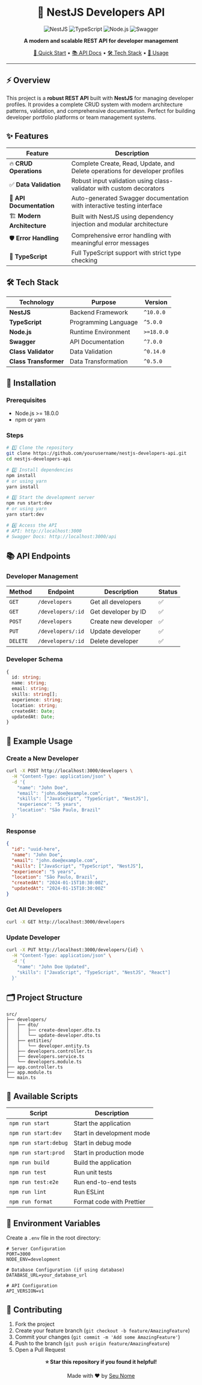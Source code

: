 <h1 align="center">🚀 NestJS Developers API</h1>

<div align="center">

![NestJS](https://img.shields.io/badge/nestjs-%23E0234E.svg?style=for-the-badge&logo=nestjs&logoColor=white)
![TypeScript](https://img.shields.io/badge/typescript-%23007ACC.svg?style=for-the-badge&logo=typescript&logoColor=white)
![Node.js](https://img.shields.io/badge/node.js-6DA55F?style=for-the-badge&logo=node.js&logoColor=white)
![Swagger](https://img.shields.io/badge/-Swagger-%23Clojure?style=for-the-badge&logo=swagger&logoColor=white)

**A modern and scalable REST API for developer management**

[🚀 Quick Start](#-installation) • [📚 API Docs](#-api-endpoints) • [🛠️ Tech Stack](#️-tech-stack) • [📖 Usage](#-example-usage)

</div>

---

## ⚡ Overview

This project is a **robust REST API** built with **NestJS** for managing developer profiles. It provides a complete CRUD system with modern architecture patterns, validation, and comprehensive documentation. Perfect for building developer portfolio platforms or team management systems.

## ✨ Features

| Feature | Description |
|---------|-------------|
| 🔥 **CRUD Operations** | Complete Create, Read, Update, and Delete operations for developer profiles |
| ✅ **Data Validation** | Robust input validation using class-validator with custom decorators |
| 📖 **API Documentation** | Auto-generated Swagger documentation with interactive testing interface |
| 🏗️ **Modern Architecture** | Built with NestJS using dependency injection and modular architecture |
| 🛡️ **Error Handling** | Comprehensive error handling with meaningful error messages |
| 🚀 **TypeScript** | Full TypeScript support with strict type checking |

## 🛠️ Tech Stack

<div align="center">

| Technology | Purpose | Version |
|------------|---------|---------|
| **NestJS** | Backend Framework | `^10.0.0` |
| **TypeScript** | Programming Language | `^5.0.0` |
| **Node.js** | Runtime Environment | `>=18.0.0` |
| **Swagger** | API Documentation | `^7.0.0` |
| **Class Validator** | Data Validation | `^0.14.0` |
| **Class Transformer** | Data Transformation | `^0.5.0` |

</div>

## 🚀 Installation

### Prerequisites
- Node.js >= 18.0.0
- npm or yarn

### Steps

```bash
# 1️⃣ Clone the repository
git clone https://github.com/yourusername/nestjs-developers-api.git
cd nestjs-developers-api

# 2️⃣ Install dependencies
npm install
# or using yarn
yarn install

# 3️⃣ Start the development server
npm run start:dev
# or using yarn
yarn start:dev

# 4️⃣ Access the API
# API: http://localhost:3000
# Swagger Docs: http://localhost:3000/api
```

## 📚 API Endpoints

### Developer Management

| Method | Endpoint | Description | Status |
|--------|----------|-------------|--------|
| `GET` | `/developers` | Get all developers | ✅ |
| `GET` | `/developers/:id` | Get developer by ID | ✅ |
| `POST` | `/developers` | Create new developer | ✅ |
| `PUT` | `/developers/:id` | Update developer | ✅ |
| `DELETE` | `/developers/:id` | Delete developer | ✅ |

### Developer Schema

```typescript
{
  id: string;
  name: string;
  email: string;
  skills: string[];
  experience: string;
  location: string;
  createdAt: Date;
  updatedAt: Date;
}
```

## 📖 Example Usage

### Create a New Developer

```bash
curl -X POST http://localhost:3000/developers \
  -H "Content-Type: application/json" \
  -d '{
    "name": "John Doe",
    "email": "john.doe@example.com",
    "skills": ["JavaScript", "TypeScript", "NestJS"],
    "experience": "5 years",
    "location": "São Paulo, Brazil"
  }'
```

### Response

```json
{
  "id": "uuid-here",
  "name": "John Doe",
  "email": "john.doe@example.com",
  "skills": ["JavaScript", "TypeScript", "NestJS"],
  "experience": "5 years",
  "location": "São Paulo, Brazil",
  "createdAt": "2024-01-15T10:30:00Z",
  "updatedAt": "2024-01-15T10:30:00Z"
}
```

### Get All Developers

```bash
curl -X GET http://localhost:3000/developers
```

### Update Developer

```bash
curl -X PUT http://localhost:3000/developers/{id} \
  -H "Content-Type: application/json" \
  -d '{
    "name": "John Doe Updated",
    "skills": ["JavaScript", "TypeScript", "NestJS", "React"]
  }'
```

## 🗂️ Project Structure

```
src/
├── developers/
│   ├── dto/
│   │   ├── create-developer.dto.ts
│   │   └── update-developer.dto.ts
│   ├── entities/
│   │   └── developer.entity.ts
│   ├── developers.controller.ts
│   ├── developers.service.ts
│   └── developers.module.ts
├── app.controller.ts
├── app.module.ts
└── main.ts
```

## 🔧 Available Scripts

| Script | Description |
|--------|-------------|
| `npm run start` | Start the application |
| `npm run start:dev` | Start in development mode |
| `npm run start:debug` | Start in debug mode |
| `npm run start:prod` | Start in production mode |
| `npm run build` | Build the application |
| `npm run test` | Run unit tests |
| `npm run test:e2e` | Run end-to-end tests |
| `npm run lint` | Run ESLint |
| `npm run format` | Format code with Prettier |

## 📝 Environment Variables

Create a `.env` file in the root directory:

```env
# Server Configuration
PORT=3000
NODE_ENV=development

# Database Configuration (if using database)
DATABASE_URL=your_database_url

# API Configuration
API_VERSION=v1
```

## 🤝 Contributing

1. Fork the project
2. Create your feature branch (`git checkout -b feature/AmazingFeature`)
3. Commit your changes (`git commit -m 'Add some AmazingFeature'`)
4. Push to the branch (`git push origin feature/AmazingFeature`)
5. Open a Pull Request

<div align="center">

**⭐ Star this repository if you found it helpful!**

Made with ❤️ by [Seu Nome](https://github.com/yourusername)

</div>
